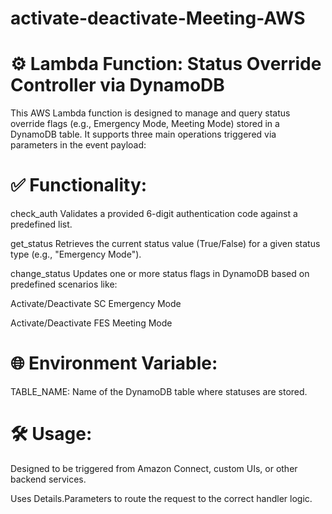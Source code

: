 # activate-deactivate-Meeting-AWS

# ⚙️ Lambda Function: Status Override Controller via DynamoDB
This AWS Lambda function is designed to manage and query status override flags (e.g., Emergency Mode, Meeting Mode) stored in a DynamoDB table. It supports three main operations triggered via parameters in the event payload:

# ✅ Functionality:
check_auth
Validates a provided 6-digit authentication code against a predefined list.

get_status
Retrieves the current status value (True/False) for a given status type (e.g., "Emergency Mode").

change_status
Updates one or more status flags in DynamoDB based on predefined scenarios like:

Activate/Deactivate SC Emergency Mode

Activate/Deactivate FES Meeting Mode

# 🌐 Environment Variable:
TABLE_NAME: Name of the DynamoDB table where statuses are stored.

# 🛠️ Usage:
Designed to be triggered from Amazon Connect, custom UIs, or other backend services.

Uses Details.Parameters to route the request to the correct handler logic.
